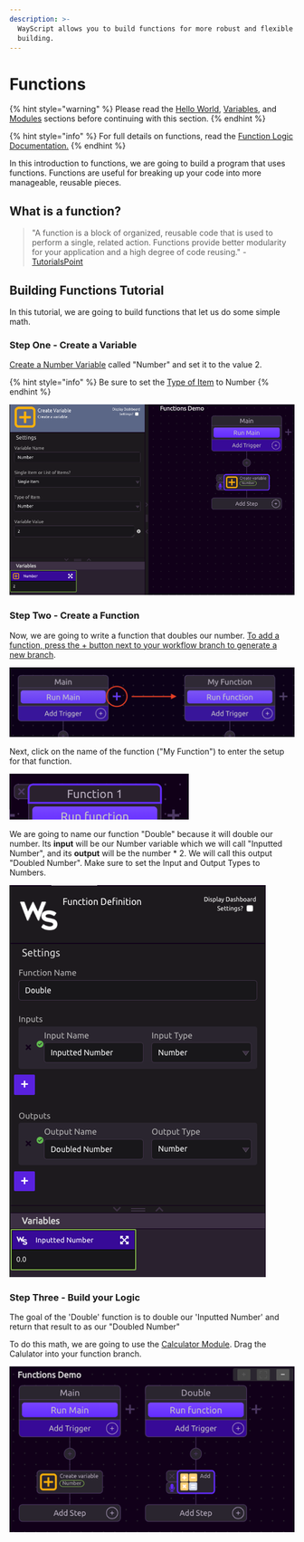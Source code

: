 ```yaml
---
description: >-
  WayScript allows you to build functions for more robust and flexible program
  building.
---
```


# Functions

{% hint style="warning" %}
Please read the [Hello World](hello-world.md), [Variables](variables.md), and [Modules](modules.md) sections before continuing with this section.
{% endhint %}

{% hint style="info" %}
For full details on functions, read the [Function Logic Documentation.](../library/logic/functions/)
{% endhint %}

In this introduction to functions, we are going to build a program that uses functions. Functions are useful for breaking up your code into more manageable, reusable pieces. 

## What is a function?

> "A function is a block of organized, reusable code that is used to perform a single, related action. Functions provide better modularity for your application and a high degree of code reusing." - [TutorialsPoint](https://www.tutorialspoint.com/computer_programming/computer_programming_functions)

## Building Functions Tutorial

In this tutorial, we are going to build functions that let us do some simple math.

### Step One - Create a Variable

[Create a Number Variable](variables.md) called "Number" and set it to the value 2.

{% hint style="info" %}
Be sure to set the [Type of Item](../library/logic/managing-variables/create-variable.md#define-the-characteristics-of-your-variable) to Number
{% endhint %}

![Create Variable called Number and set to 2](../.gitbook/assets/screenshot-2019-07-17-11.17.36.png)

### Step Two - Create a Function

Now, we are going to write a function that doubles our number. [To add a function, press the + button next to your workflow branch to generate a new branch](../library/logic/functions/#creating-a-new-function).

![](../.gitbook/assets/creating_a_new_function.png)

Next, click on the name of the function \("My Function"\) to enter the setup for that function.

![](../.gitbook/assets/function_name%20%281%29.png)

We are going to name our function "Double" because it will double our number. Its **input** will be our Number variable which we will call "Inputted Number", and its **output** will be the number \* 2. We will call this output "Doubled Number". Make sure to set the Input and Output Types to Numbers. 

![Setting up the Double definition](../.gitbook/assets/function_definition.png)

### Step Three - Build your Logic

The goal of the 'Double' function is to double our 'Inputted Number' and return that result to as our "Doubled Number"

To do this math, we are going to use the [Calculator Module](../library/modules/calculator.md). Drag the Calulator into your function branch. 

![Calculator in the function branch](../.gitbook/assets/calc_function.png)


